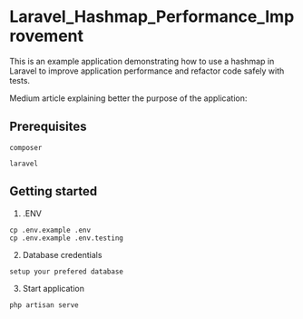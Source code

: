 # Laravel_Hashmap_Performance_Improvement

This is an example application demonstrating how to use a hashmap in Laravel to improve application performance and refactor code safely with tests.

Medium article explaining better the purpose of the application:

## Prerequisites

```
composer 
```

```
laravel
```

## Getting started

1. .ENV

```
cp .env.example .env
cp .env.example .env.testing
```

2. Database credentials
```
setup your prefered database
```

3. Start application

```
php artisan serve
```
